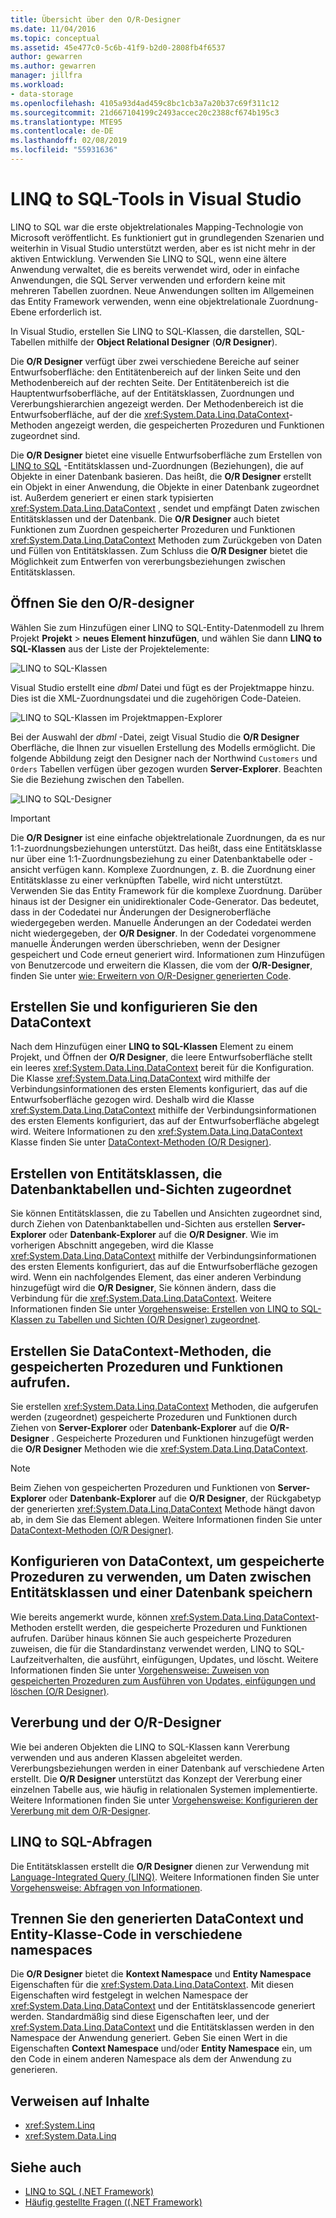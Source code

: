 ```yaml
---
title: Übersicht über den O/R-Designer
ms.date: 11/04/2016
ms.topic: conceptual
ms.assetid: 45e477c0-5c6b-41f9-b2d0-2808fb4f6537
author: gewarren
ms.author: gewarren
manager: jillfra
ms.workload:
- data-storage
ms.openlocfilehash: 4105a93d4ad459c8bc1cb3a7a20b37c69f311c12
ms.sourcegitcommit: 21d667104199c2493accec20c2388cf674b195c3
ms.translationtype: MTE95
ms.contentlocale: de-DE
ms.lasthandoff: 02/08/2019
ms.locfileid: "55931636"
---
```

# <a name="linq-to-sql-tools-in-visual-studio"></a>LINQ to SQL-Tools in Visual Studio

LINQ to SQL war die erste objektrelationales Mapping-Technologie von Microsoft veröffentlicht. Es funktioniert gut in grundlegenden Szenarien und weiterhin in Visual Studio unterstützt werden, aber es ist nicht mehr in der aktiven Entwicklung. Verwenden Sie LINQ to SQL, wenn eine ältere Anwendung verwaltet, die es bereits verwendet wird, oder in einfache Anwendungen, die SQL Server verwenden und erfordern keine mit mehreren Tabellen zuordnen. Neue Anwendungen sollten im Allgemeinen das Entity Framework verwenden, wenn eine objektrelationale Zuordnung-Ebene erforderlich ist.

In Visual Studio, erstellen Sie LINQ to SQL-Klassen, die darstellen, SQL-Tabellen mithilfe der **Object Relational Designer** (**O/R Designer**).

Die **O/R Designer** verfügt über zwei verschiedene Bereiche auf seiner Entwurfsoberfläche: den Entitätenbereich auf der linken Seite und den Methodenbereich auf der rechten Seite. Der Entitätenbereich ist die Hauptentwurfsoberfläche, auf der Entitätsklassen, Zuordnungen und Vererbungshierarchien angezeigt werden. Der Methodenbereich ist die Entwurfsoberfläche, auf der die <xref:System.Data.Linq.DataContext>-Methoden angezeigt werden, die gespeicherten Prozeduren und Funktionen zugeordnet sind.

Die **O/R Designer** bietet eine visuelle Entwurfsoberfläche zum Erstellen von [LINQ to SQL](/dotnet/framework/data/adonet/sql/linq/index) -Entitätsklassen und-Zuordnungen (Beziehungen), die auf Objekte in einer Datenbank basieren. Das heißt, die **O/R Designer** erstellt ein Objekt in einer Anwendung, die Objekte in einer Datenbank zugeordnet ist. Außerdem generiert er einen stark typisierten <xref:System.Data.Linq.DataContext> , sendet und empfängt Daten zwischen Entitätsklassen und der Datenbank. Die **O/R Designer** auch bietet Funktionen zum Zuordnen gespeicherter Prozeduren und Funktionen <xref:System.Data.Linq.DataContext> Methoden zum Zurückgeben von Daten und Füllen von Entitätsklassen. Zum Schluss die **O/R Designer** bietet die Möglichkeit zum Entwerfen von vererbungsbeziehungen zwischen Entitätsklassen.

## <a name="open-the-or-designer"></a>Öffnen Sie den O/R-designer

Wählen Sie zum Hinzufügen einer LINQ to SQL-Entity-Datenmodell zu Ihrem Projekt **Projekt** > **neues Element hinzufügen**, und wählen Sie dann **LINQ to SQL-Klassen** aus der Liste der Projektelemente:

![LINQ to SQL-Klassen](../data-tools/media/raddata-linq-to-sql-classes.png)

Visual Studio erstellt eine *dbml* Datei und fügt es der Projektmappe hinzu. Dies ist die XML-Zuordnungsdatei und die zugehörigen Code-Dateien.

![LINQ to SQL-Klassen im Projektmappen-Explorer](../data-tools/media/raddata-linq-to-sql-classes-in-solution-explorer.png)

Bei der Auswahl der *dbml* -Datei, zeigt Visual Studio die **O/R Designer** Oberfläche, die Ihnen zur visuellen Erstellung des Modells ermöglicht. Die folgende Abbildung zeigt den Designer nach der Northwind `Customers` und `Orders` Tabellen verfügen über gezogen wurden **Server-Explorer**. Beachten Sie die Beziehung zwischen den Tabellen.

![LINQ to SQL-Designer](../data-tools/media/raddata-linq-to-sql-designer.png)

> [!IMPORTANT]
> Die **O/R Designer** ist eine einfache objektrelationale Zuordnungen, da es nur 1:1-zuordnungsbeziehungen unterstützt. Das heißt, dass eine Entitätsklasse nur über eine 1:1-Zuordnungsbeziehung zu einer Datenbanktabelle oder -ansicht verfügen kann. Komplexe Zuordnungen, z. B. die Zuordnung einer Entitätsklasse zu einer verknüpften Tabelle, wird nicht unterstützt. Verwenden Sie das Entity Framework für die komplexe Zuordnung. Darüber hinaus ist der Designer ein unidirektionaler Code-Generator. Das bedeutet, dass in der Codedatei nur Änderungen der Designeroberfläche wiedergegeben werden. Manuelle Änderungen an der Codedatei werden nicht wiedergegeben, der **O/R Designer**. In der Codedatei vorgenommene manuelle Änderungen werden überschrieben, wenn der Designer gespeichert und Code erneut generiert wird. Informationen zum Hinzufügen von Benutzercode und erweitern die Klassen, die vom der **O/R-Designer**, finden Sie unter [wie: Erweitern von O/R-Designer generierten Code](../data-tools/how-to-extend-code-generated-by-the-o-r-designer.md).

## <a name="create-and-configure-the-datacontext"></a>Erstellen Sie und konfigurieren Sie den DataContext

Nach dem Hinzufügen einer **LINQ to SQL-Klassen** Element zu einem Projekt, und Öffnen der **O/R Designer**, die leere Entwurfsoberfläche stellt ein leeres <xref:System.Data.Linq.DataContext> bereit für die Konfiguration. Die Klasse <xref:System.Data.Linq.DataContext> wird mithilfe der Verbindungsinformationen des ersten Elements konfiguriert, das auf die Entwurfsoberfläche gezogen wird. Deshalb wird die Klasse <xref:System.Data.Linq.DataContext> mithilfe der Verbindungsinformationen des ersten Elements konfiguriert, das auf der Entwurfsoberfläche abgelegt wird. Weitere Informationen zu den <xref:System.Data.Linq.DataContext> Klasse finden Sie unter [DataContext-Methoden (O/R Designer)](../data-tools/datacontext-methods-o-r-designer.md).

## <a name="create-entity-classes-that-map-to-database-tables-and-views"></a>Erstellen von Entitätsklassen, die Datenbanktabellen und-Sichten zugeordnet

Sie können Entitätsklassen, die zu Tabellen und Ansichten zugeordnet sind, durch Ziehen von Datenbanktabellen und-Sichten aus erstellen **Server-Explorer** oder **Datenbank-Explorer** auf die **O/R Designer**. Wie im vorherigen Abschnitt angegeben, wird die Klasse <xref:System.Data.Linq.DataContext> mithilfe der Verbindungsinformationen des ersten Elements konfiguriert, das auf die Entwurfsoberfläche gezogen wird. Wenn ein nachfolgendes Element, das einer anderen Verbindung hinzugefügt wird die **O/R Designer**, Sie können ändern, dass die Verbindung für die <xref:System.Data.Linq.DataContext>. Weitere Informationen finden Sie unter [Vorgehensweise: Erstellen von LINQ to SQL-Klassen zu Tabellen und Sichten (O/R Designer) zugeordnet](../data-tools/how-to-create-linq-to-sql-classes-mapped-to-tables-and-views-o-r-designer.md).

## <a name="create-datacontext-methods-that-call-stored-procedures-and-functions"></a>Erstellen Sie DataContext-Methoden, die gespeicherten Prozeduren und Funktionen aufrufen.

Sie erstellen <xref:System.Data.Linq.DataContext> Methoden, die aufgerufen werden (zugeordnet) gespeicherte Prozeduren und Funktionen durch Ziehen von **Server-Explorer** oder **Datenbank-Explorer** auf die **O/R-Designer** . Gespeicherte Prozeduren und Funktionen hinzugefügt werden die **O/R Designer** Methoden wie die <xref:System.Data.Linq.DataContext>.

> [!NOTE]
> Beim Ziehen von gespeicherten Prozeduren und Funktionen von **Server-Explorer** oder **Datenbank-Explorer** auf die **O/R Designer**, der Rückgabetyp der generierten <xref:System.Data.Linq.DataContext> Methode hängt davon ab, in dem Sie das Element ablegen. Weitere Informationen finden Sie unter [DataContext-Methoden (O/R Designer)](../data-tools/datacontext-methods-o-r-designer.md).

## <a name="configure-a-datacontext-to-use-stored-procedures-to-save-data-between-entity-classes-and-a-database"></a>Konfigurieren von DataContext, um gespeicherte Prozeduren zu verwenden, um Daten zwischen Entitätsklassen und einer Datenbank speichern

Wie bereits angemerkt wurde, können <xref:System.Data.Linq.DataContext>-Methoden erstellt werden, die gespeicherte Prozeduren und Funktionen aufrufen. Darüber hinaus können Sie auch gespeicherte Prozeduren zuweisen, die für die Standardinstanz verwendet werden, LINQ to SQL-Laufzeitverhalten, die ausführt, einfügungen, Updates, und löscht. Weitere Informationen finden Sie unter [Vorgehensweise: Zuweisen von gespeicherten Prozeduren zum Ausführen von Updates, einfügungen und löschen (O/R Designer)](../data-tools/how-to-assign-stored-procedures-to-perform-updates-inserts-and-deletes-o-r-designer.md).

## <a name="inheritance-and-the-or-designer"></a>Vererbung und der O/R-Designer

Wie bei anderen Objekten die LINQ to SQL-Klassen kann Vererbung verwenden und aus anderen Klassen abgeleitet werden. Vererbungsbeziehungen werden in einer Datenbank auf verschiedene Arten erstellt. Die **O/R Designer** unterstützt das Konzept der Vererbung einer einzelnen Tabelle aus, wie häufig in relationalen Systemen implementierte. Weitere Informationen finden Sie unter [Vorgehensweise: Konfigurieren der Vererbung mit dem O/R-Designer](../data-tools/how-to-configure-inheritance-by-using-the-o-r-designer.md).

## <a name="linq-to-sql-queries"></a>LINQ to SQL-Abfragen

Die Entitätsklassen erstellt die **O/R Designer** dienen zur Verwendung mit [Language-Integrated Query (LINQ)](/dotnet/csharp/linq/). Weitere Informationen finden Sie unter [Vorgehensweise: Abfragen von Informationen](/dotnet/framework/data/adonet/sql/linq/how-to-query-for-information).

## <a name="separate-the-generated-datacontext-and-entity-class-code-into-different-namespaces"></a>Trennen Sie den generierten DataContext und Entity-Klasse-Code in verschiedene namespaces

Die **O/R Designer** bietet die **Kontext Namespace** und **Entity Namespace** Eigenschaften für die <xref:System.Data.Linq.DataContext>. Mit diesen Eigenschaften wird festgelegt in welchen Namespace der <xref:System.Data.Linq.DataContext> und der Entitätsklassencode generiert werden. Standardmäßig sind diese Eigenschaften leer, und der <xref:System.Data.Linq.DataContext> und die Entitätsklassen werden in den Namespace der Anwendung generiert. Geben Sie einen Wert in die Eigenschaften **Context Namespace** und/oder **Entity Namespace** ein, um den Code in einem anderen Namespace als dem der Anwendung zu generieren.

## <a name="reference-content"></a>Verweisen auf Inhalte

- <xref:System.Linq>
- <xref:System.Data.Linq>

## <a name="see-also"></a>Siehe auch

- [LINQ to SQL (.NET Framework)](/dotnet/framework/data/adonet/sql/linq/index)
- [Häufig gestellte Fragen ((.NET Framework)](/dotnet/framework/data/adonet/sql/linq/frequently-asked-questions)